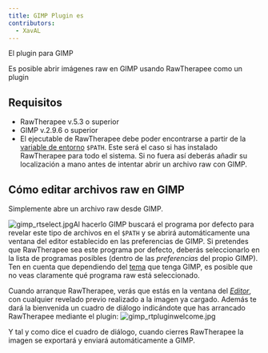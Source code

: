 ```yaml
---
title: GIMP Plugin es
contributors:
  - XavAL
---
```


<div class="pagetitle">

El plugin para GIMP

</div>
<div class="headline">

Es posible abrir imágenes raw en GIMP usando RawTherapee como un plugin

</div>

## Requisitos

- RawTherapee v.5.3 o superior
- GIMP v.2.9.6 o superior
- El ejecutable de RawTherapee debe poder encontrarse a partir de la
  [variable de
  entorno](https://es.wikipedia.org/wiki/Variable_de_entorno#UNIX_/_GNU/Linux)
  `$PATH`. Este será el caso si has instalado RawTherapee para todo el
  sistema. Si no fuera así deberás añadir su localización a mano antes
  de intentar abrir un archivo raw con GIMP.

## Cómo editar archivos raw en GIMP

Simplemente abre un archivo raw desde GIMP.

![](gimp_rtselect.jpg "gimp_rtselect.jpg")Al hacerlo GIMP buscará el
programa por defecto para revelar este tipo de archivos en el `$PATH` y
se abrirá automáticamente una ventana del editor establecido en las
preferencias de GIMP. Si pretendes que RawTherapee sea este programa por
defecto, deberás seleccionarlo en la lista de programas posibles (dentro
de las *preferencias* del propio GIMP). Ten en cuenta que dependiendo
del
[tema](https://docs.gimp.org/2.10/es/gimp-pimping.html#gimp-prefs-theme)
que tenga GIMP, es posible que no veas claramente qué programa raw está
seleccionado.

Cuando arranque RawTherapee, verás que estás en la ventana del
[*Editor*](editor/es), con cualquier revelado previo
realizado a la imagen ya cargado. Además te dará la bienvenida un cuadro
de diálogo indicándote que has arrancado RawTherapee mediante el plugin:
![](gimp_rtpluginwelcome.jpg "gimp_rtpluginwelcome.jpg")

Y tal y como dice el cuadro de diálogo, cuando cierres RawTherapee la
imagen se exportará y enviará automáticamente a GIMP.
